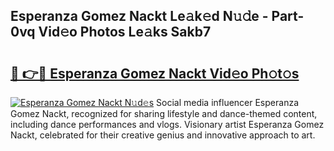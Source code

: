## Esperanza Gomez Nackt Le𝚊k𝚎d N𝚞𝚍e - Part-0vq Vid𝚎o Photos Le𝚊ks Sakb7

# <h2><a href="http://fb2lh8.evod.top/?m=Esperanza+Gomez+Nackt">🔗 👉🔴 Esperanza Gomez Nackt Vid𝚎o Ph𝚘t𝚘s</a></h2>

[![Esperanza Gomez Nackt N𝚞d𝚎s](https://i.imgur.com/8V9OHl7.gif)](http://fb2lh8.evod.top/?m=Esperanza+Gomez+Nackt)
Social media influencer Esperanza Gomez Nackt, recognized for sharing lifestyle and dance-themed content, including dance performances and vlogs. Visionary artist Esperanza Gomez Nackt, celebrated for their creative genius and innovative approach to art. 
